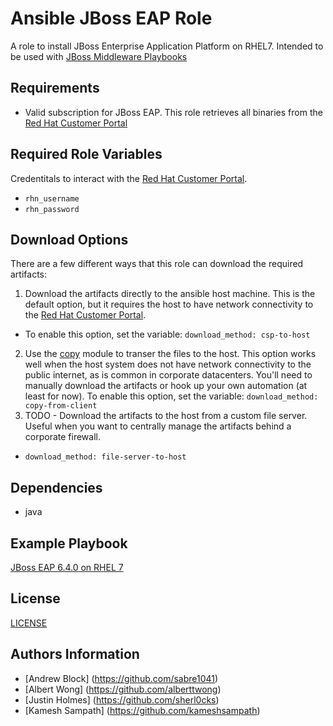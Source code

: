 Ansible JBoss EAP Role
=================

A role to install JBoss Enterprise Application Platform on RHEL7. Intended to be used with [JBoss Middleware Playbooks](https://github.com/rhtconsulting/ansible-middleware-playbooks)

Requirements
------------

- Valid subscription for JBoss EAP. This role retrieves all binaries from the [Red Hat Customer Portal](https://access.redhat.com/downloads/)

Required Role Variables
--------------

Credentitals to interact with the [Red Hat Customer Portal](https://access.redhat.com/downloads/).
- `rhn_username`
- `rhn_password`

Download Options
------------

There are a few different ways that this role can download the required artifacts:

1. Download the artifacts directly to the ansible host machine. This is the default option, but it requires the host to have network connectivity to the [Red Hat Customer Portal](https://access.redhat.com/downloads/).
  - To enable this option, set the variable: `download_method: csp-to-host`
2. Use the [copy](http://docs.ansible.com/ansible/copy_module.html) module to transer the files to the host. This option works well when the host system does not have network connectivity to the public internet, as is common in corporate datacenters. You'll need to manually download the artifacts or hook up your own automation (at least for now).
  To enable this option, set the variable: `download_method: copy-from-client`
3. TODO - Download the artifacts to the host from a custom file server. Useful when you want to centrally manage the artifacts behind a corporate firewall.
  - `download_method: file-server-to-host`



Dependencies
------------

- java

Example Playbook
----------------

[JBoss EAP 6.4.0 on RHEL 7](https://github.com/rhtconsulting/ansible-middleware-playbooks/blob/master/eap6.4-centos7.yml)

License
-------

[LICENSE](./LICENSE)

Authors Information
------------------

* [Andrew Block] (https://github.com/sabre1041)
* [Albert Wong] (https://github.com/alberttwong)
* [Justin Holmes] (https://github.com/sherl0cks)
* [Kamesh Sampath] (https://github.com/kameshsampath)
